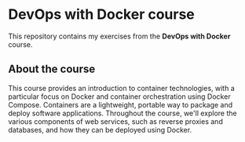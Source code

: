 # DevOps with Docker course

This repository contains my exercises from the **DevOps with Docker** course.

## About the course

This course provides an introduction to container technologies, with a particular focus on Docker and container orchestration using Docker Compose. Containers are a lightweight, portable way to package and deploy software applications. Throughout the course, we'll explore the various components of web services, such as reverse proxies and databases, and how they can be deployed using Docker.
